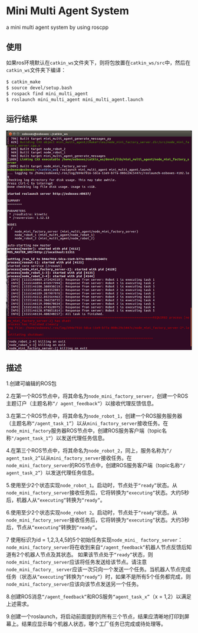 # Mini Multi Agent System

a mini multi agent system by using roscpp

## 使用

如果ros环境默认在`catkin_ws`文件夹下，则将包放置在`catkin_ws/src`中，然后在`catkin_ws`文件夹下编译：

```shell
$ catkin_make
$ source devel/setup.bash 
$ rospack find mini_multi_agent
$ roslaunch mini_multi_agent mini_multi_agent.launch
```

## 运行结果

![1555080956774](imgs\running_result.png)


## 描述

 1.创建可编辑的ROS包

 2.在第一个ROS节点中，将其命名为`node_mini_factory_server`，创建一个ROS主题订户（主题名称`“/ agent_feedback”`）以接收代理反馈信息。 

 3.在第二个ROS节点中，将其命名为`node_robot_1`，创建一个ROS服务服务器（主题名称`“/agent_task_1”`）以从`mini_factory_server`接收任务。在`node_mini_factory`服务器ROS节点中，创建ROS服务客户端（topic名称`"/agent_task_1“`）以发送代理任务信息。

4.在第三个ROS节点中，将其命名为`node_robot_2`，同上，服务名称为`“/ agent_task_2”`以从`mini_factory_server`接收任务。在`node_mini_factory_server`的ROS节点中，创建ROS服务客户端（topic名称`“/ agent_task_2”`）以发送代理任务信息。

 5.使用至少2个状态实现`node_robot_1`。启动时，节点处于`“ready”`状态。从`node_mini_factory_server`接收任务后，它将转换为`“executing”`状态。大约5秒后，机器人从`“executing”`转换为`“ready”`。

 6.使用至少2个状态实现`node_robot 2`。启动时，节点处于`“ready”`状态。从`node_mini_factory_server`接收任务后，它将转换为`“executing”`状态。大约3秒后，节点从`“executing”`转换到`“ready”`。 

7  使用标识为id = 1,2,3,4,5的5个初始任务实现`node_mini_ factory_server`：`node_mini_factory_server`将在收到来自`“/agent_feedback”`机器人节点反馈后知道有2个机器人节点及其状态。
 如果该节点处于`“ready”`状态，则`node_mini_factory_server`应该将任务发送给该节点。请注意`
node_mini_factory_ server`应该一次只向一个发送一个任务。当机器人节点完成任务（状态从`“executing”`转换为`“ready”`）时，如果不是所有5个任务都完成，则`node_mini_factory_server`应该向该节点发送另一个任务。 

 8.创建ROS消息`“/agent_feedback”`和ROS服务`“agent_task_x”`（x = 1,2）以满足上述需求。

 9.创建一个roslaunch，将启动前面提到的所有三个节点，结果应清晰地打印到屏幕上。结果应显示每个机器人状态，哪个工厂任务已完成或待处理等。
